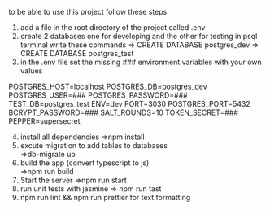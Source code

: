 to be able to use this project follow these steps
1) add a file in the root directory of the project called .env
2) create 2 databases one for developing and the other for testing in psql terminal write these commands
      =>  CREATE DATABASE postgres_dev
      =>  CREATE DATABASE postgres_test
3) in the .env file set the missing ### environment variables with your own values

POSTGRES_HOST=localhost
POSTGRES_DB=postgres_dev
POSTGRES_USER=###
POSTGRES_PASSWORD=###
TEST_DB=postgres_test
ENV=dev
PORT=3030
POSTGRES_PORT=5432
BCRYPT_PASSWORD=###
SALT_ROUNDS=10
TOKEN_SECRET=###
PEPPER=supersecret

4) install all dependencies
   =>npm install 
5) excute migration to add tables to databases  
    =>db-migrate up 
6) build the app (convert typescript to js)    
    =>npm run build 
7) Start the server
    =>npm run start 
8) run unit tests with jasmine
    => npm run tast 
9) npm run lint && npm run prettier for text formatting